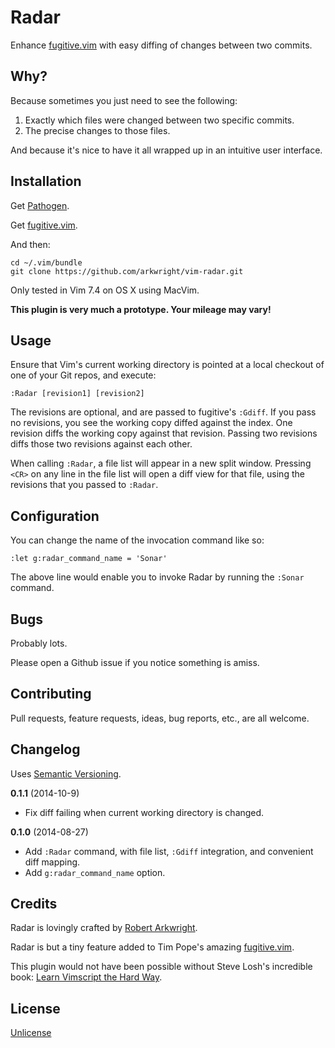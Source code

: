 # Radar

Enhance [fugitive.vim](https://github.com/tpope/vim-fugitive) with easy diffing
of changes between two commits.

## Why?

Because sometimes you just need to see the following:

1. Exactly which files were changed between two specific commits.
1. The precise changes to those files.

And because it's nice to have it all wrapped up in an intuitive user interface.

## Installation

Get [Pathogen](https://github.com/tpope/vim-pathogen).

Get [fugitive.vim](https://github.com/tpope/vim-fugitive).

And then:

    cd ~/.vim/bundle
    git clone https://github.com/arkwright/vim-radar.git

Only tested in Vim 7.4 on OS X using MacVim.

**This plugin is very much a prototype. Your mileage may vary!**

## Usage

Ensure that Vim's current working directory is pointed at a local checkout of
one of your Git repos, and execute:

    :Radar [revision1] [revision2]

The revisions are optional, and are passed to fugitive's `:Gdiff`. If you pass
no revisions, you see the working copy diffed against the index. One revision
diffs the working copy against that revision. Passing two revisions diffs those
two revisions against each other.

When calling `:Radar`, a file list will appear in a new split window. Pressing
`<CR>` on any line in the file list will open a diff view for that file, using
the revisions that you passed to `:Radar`.

## Configuration

You can change the name of the invocation command like so:

    :let g:radar_command_name = 'Sonar'

The above line would enable you to invoke Radar by running the `:Sonar` command.

## Bugs

Probably lots.

Please open a Github issue if you notice something is amiss.

## Contributing

Pull requests, feature requests, ideas, bug reports, etc., are all welcome.

## Changelog

Uses [Semantic Versioning](http://semver.org/).

**0.1.1** (2014-10-9)

* Fix diff failing when current working directory is changed.

**0.1.0** (2014-08-27)

* Add `:Radar` command, with file list, `:Gdiff` integration, and convenient
  diff mapping.
* Add `g:radar_command_name` option.

## Credits

Radar is lovingly crafted by [Robert
Arkwright](https://github.com/arkwright).

Radar is but a tiny feature added to Tim Pope's amazing
[fugitive.vim](https://github.com/tpope/vim-fugitive).

This plugin would not have been possible without Steve Losh's incredible book:
[Learn Vimscript the Hard
Way](http://learnvimscriptthehardway.stevelosh.com/).

## License

[Unlicense](http://unlicense.org/)
